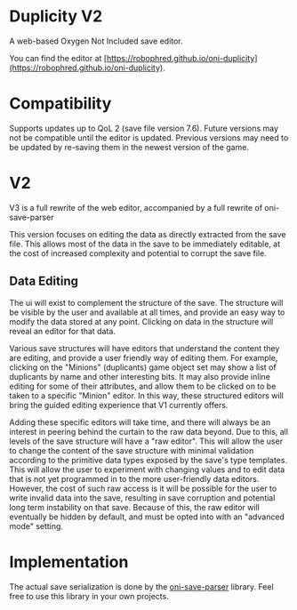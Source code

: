 # Duplicity V2

A web-based Oxygen Not Included save editor.

You can find the editor at [https://robophred.github.io/oni-duplicity](https://robophred.github.io/oni-duplicity).

# Compatibility

Supports updates up to QoL 2 (save file version 7.6). Future versions may not be compatible until the editor is updated. Previous versions may need to be updated by re-saving them in the newest version of the game.

# V2

V3 is a full rewrite of the web editor, accompanied by a full rewrite of oni-save-parser

This version focuses on editing the data as directly extracted from the save file. This allows most of the data in the save to be immediately editable, at the cost of increased complexity and potential to corrupt the save file.

## Data Editing

The ui will exist to complement the structure of the save. The structure will be visible by the user and available at all times, and provide an easy way to modify the data stored at any point. Clicking on data in the structure will reveal an editor for that data.

Various save structures will have editors that understand the content they are editing, and provide a user friendly way of editing them. For example, clicking on the "Minions" (duplicants) game object set may show a list of duplicants by name and other interesting bits. It may also provide inline editing for some of their attributes, and allow them to be clicked on to be taken to a specific "Minion" editor. In this way, these structured editors will bring the guided editing experience that V1 currently offers.

Adding these specific editors will take time, and there will always be an interest in peering behind the curtain to the raw data beyond. Due to this, all levels of the save structure will have a "raw editor".
This will allow the user to change the content of the save structure with minimal validation according to the primitive data types exposed by the save's type templates. This will allow the user to experiment with changing values and to edit data that is not yet programmed in to the more user-friendly data editors. However, the cost of such raw access is it will be possible for the user to write invalid data into the save, resulting in save corruption and potential long term instability on that save. Because of this, the raw editor will eventually be hidden by default, and must be opted into with an "advanced mode" setting.

# Implementation

The actual save serialization is done by the [oni-save-parser](https://github.com/RoboPhred/oni-save-parser) library. Feel free to use this library in your own projects.
